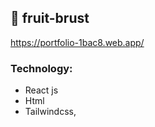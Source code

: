 ## 🔗 fruit-brust
https://portfolio-1bac8.web.app/



### Technology: 
- React js
- Html
- Tailwindcss,
